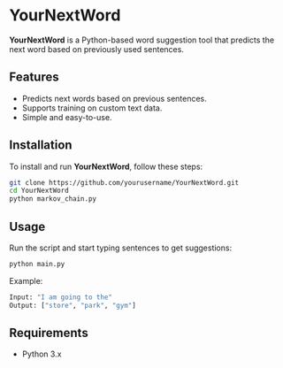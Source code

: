 # YourNextWord

**YourNextWord** is a Python-based word suggestion tool that predicts the next word based on previously used sentences.

## Features
- Predicts next words based on previous sentences.
- Supports training on custom text data.
- Simple and easy-to-use.

## Installation
To install and run **YourNextWord**, follow these steps:
```sh
git clone https://github.com/yourusername/YourNextWord.git
cd YourNextWord
python markov_chain.py
```

## Usage
Run the script and start typing sentences to get suggestions:
```sh
python main.py
```
Example:
```sh
Input: "I am going to the"
Output: ["store", "park", "gym"]
```

## Requirements
- Python 3.x
